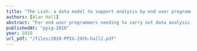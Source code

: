 ```yaml
---
title: "The Lish: a data model to support analysis by end user programmers"
authors: [Alan Hall]
abstract: "For end user programmers needing to carry out data analysis, the spreadsheet is an attractive choice, but has little safety net against user errors. Reducing these errors is an active research area, but one aspect rather little investigated is the role played by the underlying data model: the grid of cells. I am working on an alternative model, the “lish”, based on nested lists of cells. Its theoretical advantages include fewer and more concise formulae, and easier updates to the structure. A user study is in preparation to assess its practical utility."
publishedAt: "ppig-2018"
year: 2018
url_pdf: "/files/2018-PPIG-29th-hall2.pdf"
---
```


